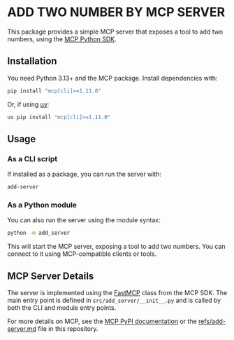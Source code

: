 # ADD TWO NUMBER BY MCP SERVER

This package provides a simple MCP server that exposes a tool to add two numbers, using the [MCP Python SDK](https://pypi.org/project/mcp/).

## Installation

You need Python 3.13+ and the MCP package. Install dependencies with:

```sh
pip install "mcp[cli]>=1.11.0"
```

Or, if using [uv](https://docs.astral.sh/uv/):

```sh
uv pip install "mcp[cli]>=1.11.0"
```

## Usage

### As a CLI script

If installed as a package, you can run the server with:

```sh
add-server
```

### As a Python module

You can also run the server using the module syntax:

```sh
python -m add_server
```

This will start the MCP server, exposing a tool to add two numbers. You can connect to it using MCP-compatible clients or tools.

## MCP Server Details

The server is implemented using the [FastMCP](https://pypi.org/project/mcp/) class from the MCP SDK. The main entry point is defined in `src/add_server/__init__.py` and is called by both the CLI and module entry points.

For more details on MCP, see the [MCP PyPI documentation](https://pypi.org/project/mcp/) or the [refs/add-server.md](refs/add-server.md) file in this repository.